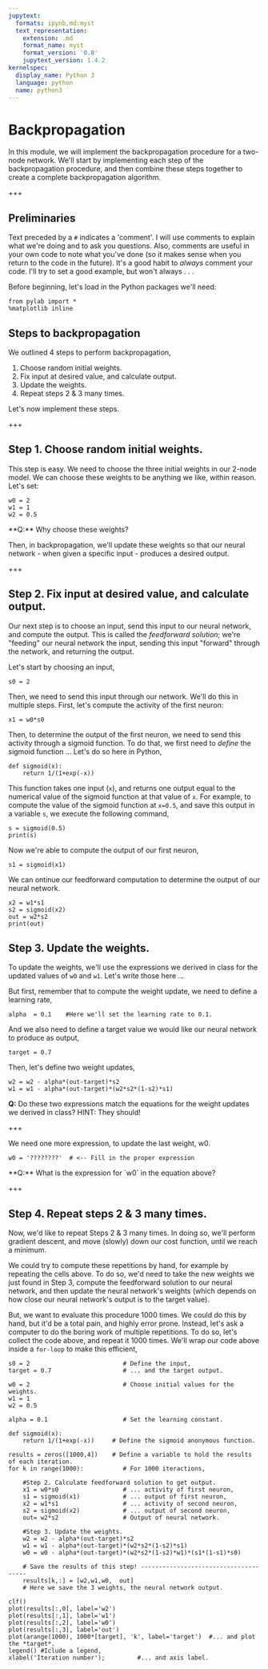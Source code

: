 ```yaml
---
jupytext:
  formats: ipynb,md:myst
  text_representation:
    extension: .md
    format_name: myst
    format_version: '0.8'
    jupytext_version: 1.4.2
kernelspec:
  display_name: Python 3
  language: python
  name: python3
---
```


# Backpropagation

In this module, we will implement the backpropagation procedure for a two-node network. We'll start by implementing each step of the backpropagation procedure, and then combine these steps together to create a complete backpropagation algorithm.

+++

##  Preliminaries
Text preceded by a `#` indicates a 'comment'.  I will use comments to explain what we're doing and to ask you questions.  Also, comments are useful in your own code to note what you've done (so it makes sense when you return to the code in the future).  It's a good habit to *always* comment your code.  I'll try to set a good example, but won't always . . . 

Before beginning, let's load in the Python packages we'll need:

```{code-cell} ipython3
from pylab import *
%matplotlib inline
```

##  Steps to backpropagation

We outlined 4 steps to perform backpropagation,

   1. Choose random initial weights.
   2. Fix input at desired value, and calculate output.
   3. Update the weights.
   4. Repeat steps 2 & 3 many times.

Let's now implement these steps.

+++

## Step 1. Choose random initial weights.
  This step is easy. We need to choose the three initial weights in our
  2-node model.  We can choose these weights to be anything we like,
  within reason.  Let's set:

```{code-cell} ipython3
w0 = 2
w1 = 1
w2 = 0.5
```

<div class="alert alert-block alert-info">
**Q:**  Why choose these weights?
</div>

Then, in backpropagation, we'll update these weights so that our neural
network - when given a specific input - produces a desired output.

+++

## Step 2.  Fix input at desired value, and calculate output. 
  Our next step is to choose an input, send this input to our neural
  network, and compute the output.  This is called the *feedforward
  solution*; we're "feeding" our neural network the input, sending this
  input "forward" through the network, and returning the output.

  Let's start by choosing an input,

```{code-cell} ipython3
s0 = 2
```

  Then, we need to send this input through our network. We'll do this in
  multiple steps.  First, let's compute the activity of the first neuron:

```{code-cell} ipython3
x1 = w0*s0
```

  Then, to determine the output of the first neuron, we need to send this
  activity through a sigmoid function.  To do that, we first need to
  *define* the sigmoid function ... Let's do so here in Python,

```{code-cell} ipython3
def sigmoid(x):
    return 1/(1+exp(-x))
```

  This function takes one input (`x`), and returns one output equal to the numerical
  value of the sigmoid function at that value of `x`. For example, to
  compute the value of the sigmoid function at `x=0.5`, and save this output
  in a variable `s`, we execute the following command,

```{code-cell} ipython3
s = sigmoid(0.5)
print(s)
```

Now we're able to compute the output of our first neuron,

```{code-cell} ipython3
s1 = sigmoid(x1)
```

We can ontinue our feedforward computation to determine the output of our neural network.

```{code-cell} ipython3
x2 = w1*s1
s2 = sigmoid(x2)
out = w2*s2
print(out)
```

## Step 3.  Update the weights.
 To update the weights, we'll use the expressions we derived in class 
 for the updated values of `w0` and `w1`.  Let's write those here ...

 But first, remember that to compute the weight update, we need to define
 a learning rate,

```{code-cell} ipython3
alpha  = 0.1    #Here we'll set the learning rate to 0.1.
```

And we also need to define a target value we would like our neural network to produce as output,

```{code-cell} ipython3
target = 0.7
```

Then, let's define two weight updates,

```{code-cell} ipython3
w2 = w2 - alpha*(out-target)*s2
w1 = w1 - alpha*(out-target)*(w2*s2*(1-s2)*s1)
```

<div class="alert alert-block alert-info">

**Q:**  Do these two expressions match the equations for the weight updates we derived in class?  HINT: They should!
</div>

+++

We need one more expression, to update the last weight, w0.

```{code-cell} ipython3
w0 = '????????'  # <-- Fill in the proper expression
```

<div class="alert alert-block alert-info">
**Q:** What is the expression for `w0` in the equation above?
</div>

+++

## Step 4.  Repeat steps 2 & 3 many times.
 Now, we'd like to repeat Steps 2 & 3 many times. In doing so, we'll
 perform gradient descent, and move (slowly) down our cost function,
 until we reach a minimum.

 We could try to compute these repetitions by hand, for example by repeating
 the cells above. To do so, we'd need to take the new weights we just
 found in Step 3, compute the feedforward solution to our neural network,
 and then update the neural network's weights (which depends on how close
 our neural network's output is to the target value).

 But, we want to evaluate this procedure 1000 times. We could do this by
 hand, but it'd be a total pain, and highly error prone. Instead, let's
 ask a computer to do the boring work of multiple repetitions. To do so,
 let's collect the code above, and repeat it 1000 times. We'll wrap our
 code above inside a `for-loop` to make this efficient,

```{code-cell} ipython3
s0 = 2                          # Define the input,
target = 0.7                    # ... and the target output.

w0 = 2                          # Choose initial values for the weights.
w1 = 1
w2 = 0.5

alpha = 0.1                     # Set the learning constant.

def sigmoid(x):
    return 1/(1+exp(-x))     # Define the sigmoid anonymous function.

results = zeros([1000,4])    # Define a variable to hold the results of each iteration.    
for k in range(1000):           # For 1000 iteractions,
    
    #Step 2. Calculate feedforward solution to get output.
    x1 = w0*s0                  # ... activity of first neuron,
    s1 = sigmoid(x1)            # ... output of first neuron,
    x2 = w1*s1                  # ... activity of second neuron,
    s2 = sigmoid(x2)            # ... output of second neuron,
    out= w2*s2                  # Output of neural network.
    
    #Step 3. Update the weights.
    w2 = w2 - alpha*(out-target)*s2
    w1 = w1 - alpha*(out-target)*(w2*s2*(1-s2)*s1)
    w0 = w0 - alpha*(out-target)*(w2*s2*(1-s2)*w1)*(s1*(1-s1)*s0)
    
    # Save the results of this step! --------------------------------------
    results[k,:] = [w2,w1,w0,  out]
    # Here we save the 3 weights, the neural network output.

clf()
plot(results[:,0], label='w2')
plot(results[:,1], label='w1')
plot(results[:,2], label='w0')
plot(results[:,3], label='out')
plot(arange(1000), 1000*[target], 'k', label='target')  #... and plot the *target*.
legend() #Iclude a legend,
xlabel('Iteration number');         #... and axis label.
```
